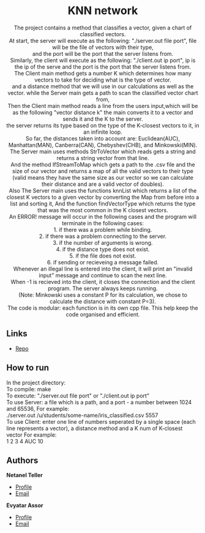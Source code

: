<h1 align="center">KNN network</h1>

<p align="center">The project contains a method that classifies a vector, given a chart of classified vectors. <br/>
At start, the server will execute as the following: "./server.out file port", file will be the file of vectors with their type, <br/>
and the port will be the port that the server listens from. <br/>
Similarly, the client will execute as the following: "./client.out ip port", ip is the ip of the serve and the port is the port that the server listens from. <br/>
The Client main method gets a number K which determines how many vectors to take for deciding what is the type of vector. <br/>
and a distance method that we will use in our calculations as well as the vector. while the Server main gets a path to scan the classified vector chart from, <br/>
Then the Client main method reads a line from the users input,which will be as the following "vector distance k" the main converts it to a vector and sends it and the K to the server.<br/> 
the server returns its type based on the type of the K-closest vectors to it, in an infinite loop. <br/>
So far, the distances taken into account are: Euclidean(AUC), Manhattan(MAN), Canberra(CAN), Chebyshev(CHB), and Minkowski(MIN).<br/>
The Server main uses methods StrToVector which reads gets a string and returns a string vector from that line. <br/>
And the method IfStreamToMap which gets a path to the .csv file and the size of our vector and returns a map of all the valid vectors to their type (valid means they have the same size as our vector so we can calculate their distance and are a valid vector of doubles). <br/>
Also The Server main uses the functions knnList which returns a list of the closest K vectors to a given vector by converting the Map from before into a list and sorting it, And the function findVectorType which returns the type that was the most common in the K closest vectors. <br/>
An ERROR! message will occur in the following cases and the program will terminate in the following cases: <br/> 
1. if there was a problem while binding. <br/>
2. if there was a problem connecting to the server. <br/>
3. if the number of arguments is wrong. <br/>
4. if the distance type does not exist. <br/>
5. if the file does not exist. <br/>
6. if sending or recieveing a message failed. <br/>
Whenever an illegal line is entered into the client, it will print an "invalid input" message and continue to scan the next line. <br/>
When -1 is recieved into the client, it closes the connection and the client program. The server always keeps running.<br/>
(Note: Minkowski uses a constant P for its calculation, we chose to calculate the distance with constant P=3). <br/>
The code is modular: each function is in its own cpp file. This help keep the code organised and efficient. </p>

## Links

- [Repo](https://github.com/netnnn/AP1-Ex3 "AP1-Ex3 Repo")

## How to run

In the project directory: <br/>
To compile: make <br/>
To execute: "./server.out file port" or "./client.out ip port" <br/>
To use Server: a file which is a path, and a port - a number between 1024 and 65536, For example: <br/>
./server.out /u/students/some-name/iris_classified.csv 5557 <br/>
To use Client: enter one line of numbers seperated by a single space (each line represents a vector), a distance method and a K num of K-closest vector For example: <br/>
1 2 3 4 AUC 10 <br/>

## Authors

**Netanel Teller**

- [Profile](https://github.com/netnnn)
- [Email](netanel7227@gmail.com)

**Evyatar Assor**

- [Profile](https://github.com/Eviassor789)
- [Email](eviassor@gmail.com)

